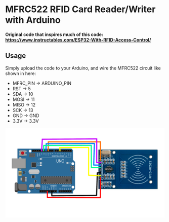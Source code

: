 # MFRC522 RFID Card Reader/Writer with Arduino
#### Original code that inspires much of this code: https://www.instructables.com/ESP32-With-RFID-Access-Control/


## Usage
Simply upload the code to your Arduino, and wire the MFRC522 circuit like shown in here:  
- MFRC_PIN -> ARDUINO_PIN
- RST -> 5
- SDA -> 10
- MOSI -> 11
- MISO -> 12
- SCK -> 13
- GND -> GND
- 3.3V -> 3.3V

![image](wiring.png)